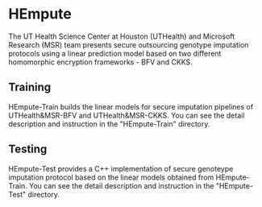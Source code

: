 # HEmpute

The UT Health Science Center at Houston (UTHealth) and Microsoft Research (MSR) team presents secure outsourcing genotype imputation protocols using a linear prediction model based on two different homomorphic encryption frameworks - BFV and CKKS.


## Training

HEmpute-Train builds the linear models for secure imputation pipelines of UTHealth&MSR-BFV and UTHealth&MSR-CKKS. You can see the detail description and instruction in the "HEmpute-Train" directory.

## Testing

HEmpute-Test provides a C++ implementation of secure genoteype imputation protocol based on the linear models obtained from HEmpute-Train. You can see the detail description and instruction in the "HEmpute-Test" directory.

